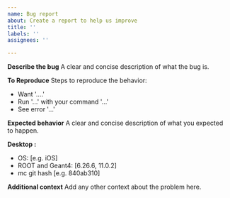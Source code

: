 ```yaml
---
name: Bug report
about: Create a report to help us improve
title: ''
labels: ''
assignees: ''

---
```


**Describe the bug**
A clear and concise description of what the bug is.

**To Reproduce**
Steps to reproduce the behavior:
 - Want '....'
 - Run '...' with your command '...'
 - See error '...'

**Expected behavior**
A clear and concise description of what you expected to happen.

**Desktop :**
 - OS: [e.g. iOS]
 - ROOT and Geant4: [6.26.6, 11.0.2]
 - mc git hash [e.g. 840ab310]

**Additional context**
Add any other context about the problem here.
